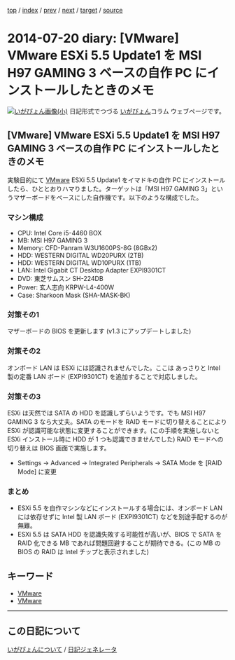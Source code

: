 [top](https://igapyon.github.io/diary/) 
 / [index](https://igapyon.github.io/diary/2014/index.html) 
 / [prev](https://igapyon.github.io/diary/2014/ig140719.html) 
 / [next](https://igapyon.github.io/diary/2014/ig140721.html) 
 / [target](https://igapyon.github.io/diary/2014/ig140720.html) 
 / [source](https://github.com/igapyon/diary/blob/gh-pages/2014/ig140720.html.src.md) 

2014-07-20 diary: [VMware] VMware ESXi 5.5 Update1 を MSI H97 GAMING 3 ベースの自作 PC にインストールしたときのメモ
=====================================================================================================
[![いがぴょん画像(小)](https://igapyon.github.io/diary/images/iga200306s.jpg "いがぴょん")](https://igapyon.github.io/diary/memo/memoigapyon.html) 日記形式でつづる [いがぴょん](https://igapyon.github.io/diary/memo/memoigapyon.html)コラム ウェブページです。

## [VMware] VMware ESXi 5.5 Update1 を MSI H97 GAMING 3 ベースの自作 PC にインストールしたときのメモ

実験目的にて [VMware](https://igapyon.github.io/diary/keyword/vmware.html) ESXi 5.5 Update1 をイマドキの自作 PC にインストールしたら、ひととおりハマりました。ターゲットは「MSI H97 GAMING 3」というマザーボードをベースにした自作機です。以下のような構成でした。

### マシン構成


* CPU: Intel Core i5-4460 BOX
* MB: MSI H97 GAMING 3
* Memory: CFD-Panram  W3U1600PS-8G (8GBx2)
* HDD: WESTERN DIGITAL WD20PURX (2TB)
* HDD: WESTERN DIGITAL WD10PURX (1TB)
* LAN: Intel Gigabit CT Desktop Adapter EXPI9301CT
* DVD: 東芝サムスン SH-224DB
* Power: 玄人志向 KRPW-L4-400W
* Case: Sharkoon Mask (SHA-MASK-BK)



### 対策その1

マザーボードの BIOS を更新します (v1.3 にアップデートしました)


### 対策その2

オンボード LAN は ESXi には認識されませんでした。ここは あっさりと Intel 製の定番 LAN ボード (EXPI9301CT) を追加することで対応しました。


### 対策その3

ESXi は天然では SATA の HDD を認識しずらいようです。でも MSI H97 GAMING 3 なら大丈夫。SATA のモードを RAID モードに切り替えることにより ESXi が認識可能な状態に変更することができます。(この手順を実施しないと ESXi インストール時に HDD が 1 つも認識できませんでした) RAID モードへの切り替えは BIOS 画面で実施します。

* Settings -> Advanced -> Integrated Peripherals -> SATA Mode を [RAID Mode] に変更



### まとめ


* ESXi 5.5 を自作マシンなどにインストールする場合には、オンボード LAN には依存せずに Intel 製 LAN ボード (EXPI9301CT) などを別途手配するのが無難。
* ESXi 5.5 は SATA HDD を認識失敗する可能性が高いが、BIOS で SATA を RAID 化できる MB であれば問題回避することが期待できる。(この MB の BIOS の RAID は Intel チップと表示されました)



## キーワード

* [VMware](https://igapyon.github.io/diary/keyword/vmware.html)
* [VMware](https://igapyon.github.io/diary/keyword/vmware.html)

----------------------------------------------------------------------------------------------------

## この日記について
[いがぴょんについて](https://igapyon.github.io/diary/memo/memoigapyon.html) / [日記ジェネレータ](https://github.com/igapyon/igapyonv3)

